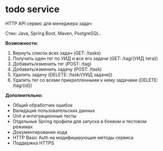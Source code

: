 # todo service
HTTP API сервис для менеджера задач

Стек: Java, Spring Boot, Maven, PostgreSQL.

**Возможности:**
1)	Вернуть список всех задач (GET: /tasks)
2)	Получить один тег по УИД и все его задачи (GET: /tag/{УИД тега})
3)	Добавить/изменить тег (POST: /tag)
4)	Добавить/изменить задачу (POST: /task)
5)	Удалить задачу (DELETE: /task/{УИД задачи})
6)	Удалить тег со всеми прикрепленными к нему задачами (DELETE: /tag/{id})

**Дополнительно:**
* Общий обработчик ошибок
* Валидация пользовательских данных
* Unit и интеграционные тесты
* Отдельные Spring профили для запуска в боевом и тестовом режимах
* Документирование кода
* HTTP Basic Auth на модифицирующие методы сервиса
* Поддержка HTTPS